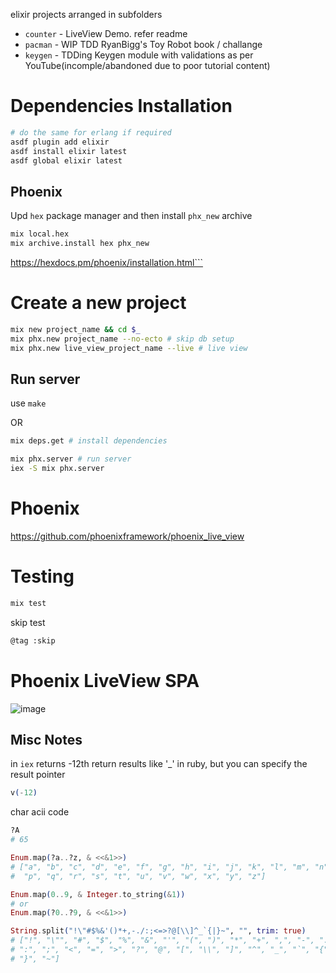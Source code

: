 elixir projects arranged in subfolders
- `counter` - LiveView Demo. refer readme
- `pacman` - WIP TDD RyanBigg's Toy Robot book / challange
- `keygen` - TDDing Keygen module with validations as per YouTube(incomple/abandoned due to poor tutorial content)

# Dependencies Installation

```sh
# do the same for erlang if required
asdf plugin add elixir
asdf install elixir latest
asdf global elixir latest
```

## Phoenix

Upd `hex` package manager and then install `phx_new` archive

```sh
mix local.hex
mix archive.install hex phx_new
```
<https://hexdocs.pm/phoenix/installation.html```>

# Create a new project

```sh
mix new project_name && cd $_
mix phx.new project_name --no-ecto # skip db setup
mix phx.new live_view_project_name --live # live view
```

## Run server

use `make`

OR
```sh
mix deps.get # install dependencies

mix phx.server # run server
iex -S mix phx.server
```

# Phoenix

https://github.com/phoenixframework/phoenix_live_view

# Testing

```sh
mix test
```

skip test
```sh
@tag :skip
```
# Phoenix LiveView SPA

![image](https://github.com/friendlyantz/elixir-sandbox/assets/70934030/8bce8764-be8d-49e7-bf66-8b4dd57739ce)

## Misc Notes

in `iex` returns -12th return results like '_' in ruby, but you can specify the result pointer

```elixir
v(-12)
```

char acii code

```elixir
?A
# 65

Enum.map(?a..?z, & <<&1>>)
# ["a", "b", "c", "d", "e", "f", "g", "h", "i", "j", "k", "l", "m", "n", "o",
#  "p", "q", "r", "s", "t", "u", "v", "w", "x", "y", "z"]

Enum.map(0..9, & Integer.to_string(&1))
# or 
Enum.map(?0..?9, & <<&1>>)

String.split("!\"#$%&'()*+,-./:;<=>?@[\\]^_`{|}~", "", trim: true)
# ["!", "\"", "#", "$", "%", "&", "'", "(", ")", "*", "+", ",", "-", ".", "/",
# ":", ";", "<", "=", ">", "?", "@", "[", "\\", "]", "^", "_", "`", "{", "|",
# "}", "~"]

```
